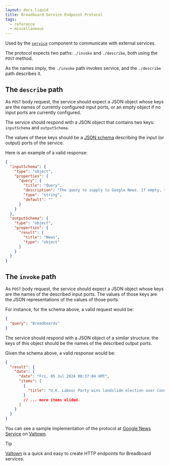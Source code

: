 ```yaml
---
layout: docs.liquid
title: Breadboard Service Endpoint Protocol
tags:
  - reference
  - miscellaneous
---
```


Used by the [`service`](/breadboard/docs/kits/core/#the-service-node) component to communicate with external services.

The protocol expects two paths: `./invoke` and `./describe`, both using the `POST` method.

As the names imply, the `./invoke` path invokes service, and the `./describe` path describes it.

## The `describe` path

As `POST` body request, the service should expect a JSON object whose keys are the names of currently configured input ports, or an empty object if no input ports are currently configured.

The service should respond with a JSON object that contains two keys: `inputSchema` and `outputSchema`.

The values of these keys should be a [JSON schema](https://json-schema.org/) describing the input (or output) ports of the service.

Here is an example of a valid response:

```json
{
  "inputSchema": {
    "type": "object",
    "properties": {
      "query": {
        "title": "Query",
        "description": "The query to supply to Google News. If empty, tops news stories will be returned.",
        "type": "string",
        "default": ""
      }
    }
  },
  "outputSchema": {
    "type": "object",
    "properties": {
      "result": {
        "title": "News",
        "type": "object"
      }
    }
  }
}
```

## The `invoke` path

As `POST` body request, the service should expect a JSON object whose keys are the names of the described input ports. The values of those keys are the JSON representations of the values of those ports.

For instance, for the schema above, a valid request would be:

```json
{
  "query": "Breadboards"
}
```

The service should respond with a JSON object of a similar structure: the keys of this object should be the names of the described output ports.

Given the schema above, a valid response would be:

```json
{
  "result": {
    "date": {
      "date": "Fri, 05 Jul 2024 00:37:04 GMT",
      "items": [
        {
          "title": "U.K. Labour Party wins landslide election over Conservatives: exit poll"
        }
        // ... more items elided.
      ]
    }
  }
}
```

You can see a sample implementation of the protocol at [Google News Service](https://www.val.town/v/dglazkov/googlenews) on [Valtown](https://val.town).

> [!TIP]
>
> [Valtown](https://val.town) is a quick and easy to create HTTP endpoints for Breadboard services.
